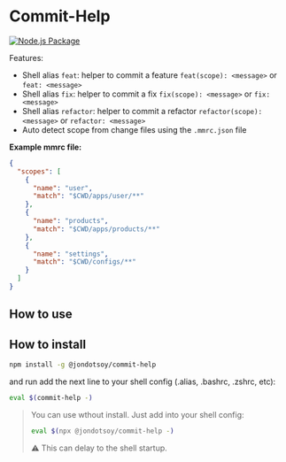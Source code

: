 # Commit-Help

[![Node.js Package](https://github.com/JonDotsoy/commit-help/actions/workflows/npm_publish.yml/badge.svg)](https://github.com/JonDotsoy/commit-help/actions/workflows/npm_publish.yml)

Features:

- Shell alias `feat`: helper to commit a feature `feat(scope): <message>` or `feat: <message>`
- Shell alias `fix`: helper to commit a fix `fix(scope): <message>` or `fix: <message>`
- Shell alias `refactor`: helper to commit a refactor `refactor(scope): <message>` or `refactor: <message>`
- Auto detect scope from change files using the `.mmrc.json` file

**Example mmrc file:**

```json
{
  "scopes": [
    {
      "name": "user",
      "match": "$CWD/apps/user/**"
    },
    {
      "name": "products",
      "match": "$CWD/apps/products/**"
    },
    {
      "name": "settings",
      "match": "$CWD/configs/**"
    }
  ]
}
```

## How to use

## How to install

```sh
npm install -g @jondotsoy/commit-help
```

and run add the next line to your shell config (.alias, .bashrc, .zshrc, etc):

```sh
eval $(commit-help -)
```

> You can use wthout install. Just add into your shell config:
>
> ```sh
> eval $(npx @jondotsoy/commit-help -)
> ```
>
> ⚠️ This can delay to the shell startup.
